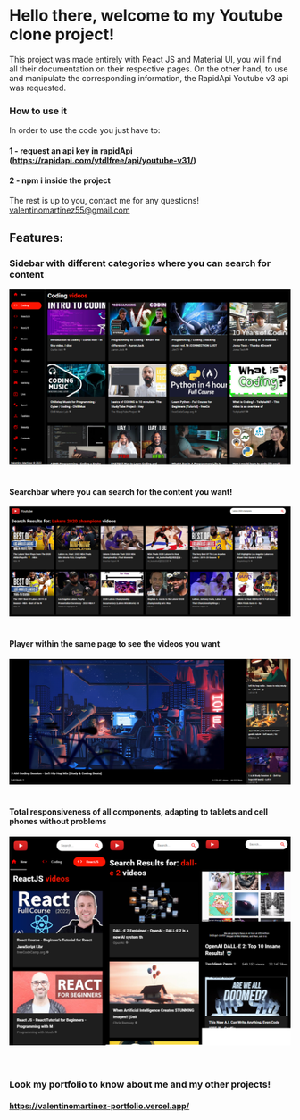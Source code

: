 # Hello there, welcome to my Youtube clone project!

This project was made entirely with React JS and Material UI, you will find all their documentation on their respective pages. On the other hand, to use and manipulate the corresponding information, the RapidApi Youtube v3 api was requested.

### How to use it

In order to use the code you just have to:

#### 1 - request an api key in rapidApi (https://rapidapi.com/ytdlfree/api/youtube-v31/)

#### 2 - npm i inside the project

The rest is up to you, contact me for any questions!
valentinomartinez55@gmail.com

## Features:

### Sidebar with different categories where you can search for content

<img src="./imgs/Sidebar.png">
<br/>
<br/>

#### Searchbar where you can search for the content you want!

<img src="./imgs/Searchbar.png">
<br/>
<br/>

#### Player within the same page to see the videos you want

<img src="./imgs/Rep.png">
<br/>
<br/>

#### Total responsiveness of all components, adapting to tablets and cell phones without problems

<img src="./imgs/Responsive.png">
<br/>
<br/>
<br/>

### Look my portfolio to know about me and my other projects!

#### https://valentinomartinez-portfolio.vercel.app/
